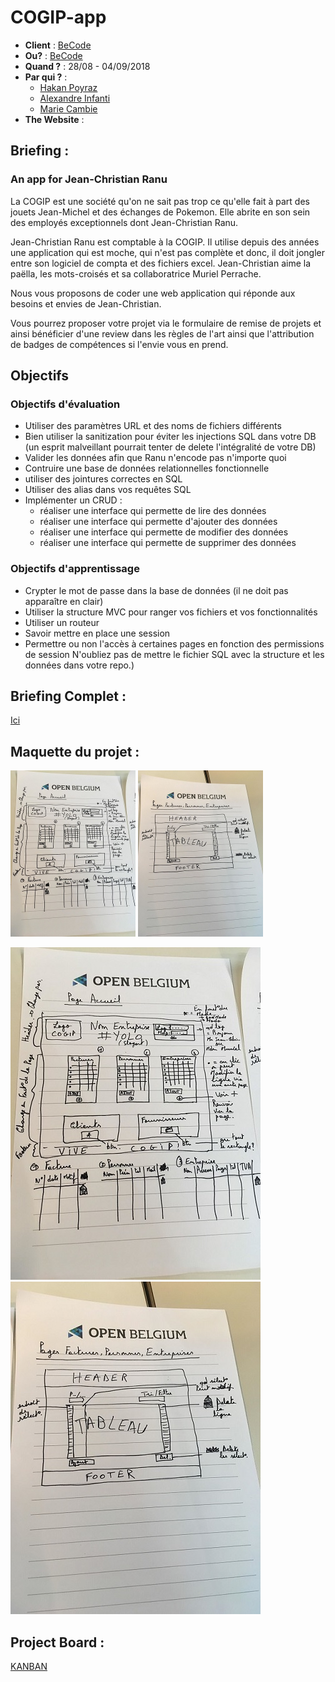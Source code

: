 # COGIP-app
- **Client** : [BeCode](https://becode.org/)
- **Ou?** : [BeCode](https://becode.org/)
- **Quand ?** :  28/08 - 04/09/2018
- **Par qui ?** :
  - [Hakan Poyraz](https://github.com/Plouck)
  - [Alexandre Infanti](https://github.com/Alex-Nfnt)  
  - [Marie Cambie](https://github.com/MCambie)
- **The Website** :

## Briefing :
### An app for Jean-Christian Ranu
La COGIP est une société qu'on ne sait pas trop ce qu'elle fait à part des jouets Jean-Michel et des échanges de Pokemon. Elle abrite en son sein des employés exceptionnels dont Jean-Christian Ranu.

Jean-Christian Ranu est comptable à la COGIP. Il utilise depuis des années une application qui est moche, qui n'est pas complète et donc, il doit jongler entre son logiciel de compta et des fichiers excel. Jean-Christian aime la paëlla, les mots-croisés et sa collaboratrice Muriel Perrache.

Nous vous proposons de coder une web application qui réponde aux besoins et envies de Jean-Christian.

Vous pourrez proposer votre projet via le formulaire de remise de projets et ainsi bénéficier d'une review dans les règles de l'art ainsi que l'attribution de badges de compétences si l'envie vous en prend.       

## Objectifs
### Objectifs d'évaluation
* Utiliser des paramètres URL et des noms de fichiers différents
* Bien utiliser la sanitization pour éviter les injections SQL dans votre DB (un esprit malveillant pourrait tenter de delete l'intégralité de votre DB)
* Valider les données afin que Ranu n'encode pas n'importe quoi
* Contruire une base de données relationnelles fonctionnelle
* utiliser des jointures correctes en SQL
* Utiliser des alias dans vos requêtes SQL
* Implémenter un CRUD :
   * réaliser une interface qui permette de lire des données
   * réaliser une interface qui permette d'ajouter des données
   * réaliser une interface qui permette de modifier des données
   * réaliser une interface qui permette de supprimer des données
### Objectifs d'apprentissage
* Crypter le mot de passe dans la base de données (il ne doit pas apparaître en clair)
* Utiliser la structure MVC pour ranger vos fichiers et vos fonctionnalités
* Utiliser un routeur
* Savoir mettre en place une session
* Permettre ou non l'accès à certaines pages en fonction des permissions de session
N'oubliez pas de mettre le fichier SQL avec la structure et les données dans votre repo.)

## Briefing Complet :  
[Ici](https://github.com/becodeorg/Johnson2/blob/master/projets/COGIPapp/readme.md#les-donn%C3%A9es-dont-jean-christian-a-besoin)

## Maquette du projet :

<img src="image/COGIP1.jpg" alt="accueil" width="200"/>
<img src="image/COGIP2.jpg" alt="tableaux" width="200"/>

![Accueil](./image/COGIP1.jpg)
![Tableaux](./image/COGIP2.jpg )

## Project Board :
[KANBAN](https://github.com/Plouck/COGIP-app/projects)
